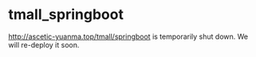 # tmall_springboot
http://ascetic-yuanma.top/tmall/springboot is temporarily shut down.
We will re-deploy it soon.
